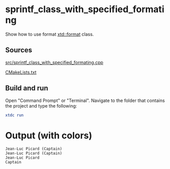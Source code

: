 # sprintf_class_with_specified_formating

Show how to use format [xtd::format](https://gammasoft71.github.io/xtd/reference_guides/latest/_format_page.html) class.

## Sources

[src/sprintf_class_with_specified_formating.cpp](src/sprintf_class_with_specified_formating.cpp)

[CMakeLists.txt](CMakeLists.txt)

## Build and run

Open "Command Prompt" or "Terminal". Navigate to the folder that contains the project and type the following:

```cmake
xtdc run
```

# Output (with colors)

```
Jean-Luc Picard (Captain)
Jean-Luc Picard (Captain)
Jean-Luc Picard
Captain
```


